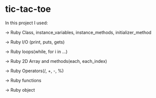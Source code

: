 # tic-tac-toe

In this project I used:



-> Ruby Class, instance_variables, instance_methods, initializer_method

-> Ruby I/O (print, puts, gets)

-> Ruby loops(while, for i in ...)

-> Ruby 2D Array and methods(each, each_index)

-> Ruby Operators(/, +, -, %)

-> Ruby functions

-> Ruby object 